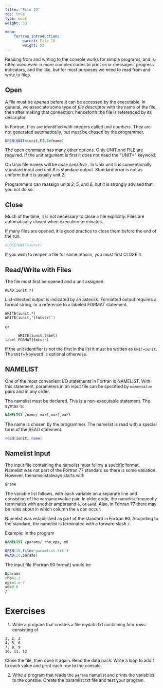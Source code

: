 ```yaml
---
title: "File IO"
toc: true
type: book
weight: 53

menu:
    fortran_introduction:
        parent: File IO
        weight: 53
---
```


Reading from and writing to the console works for simple programs, and is often used even in more complex codes to print error messages, progress indicators, and the like, but for most purposes we need to read from and write to files.  

## Open

A file must be _opened_ before it can be accessed by the executable.  In general, we associate some type of _file descriptor_ with the name of the file, then after making that connection, henceforth the file is referenced by its descriptor.

In Fortran, files are identified with integers called _unit numbers._ They are not generated automatically, but must be chosed by the programmer.
```fortran
OPEN(UNIT=iunit,FILE=fname)
```
The open command has many other options.  Only UNIT and FILE are required.  If the unit argument is first it does not need the "UNIT=" keyword.

On Unix file names will be _case sensitive_ .
In Unix unit 5 is conventionally standard input and unit 6 is standard output.  Standard error is not as uniform but it is usually unit 2.

Programmers can reassign units 2, 5, and 6, but it is strongly advised that you not do so.

## Close

Much of the time, it is not necessary to close a file explicitly.  Files are automatically closed when execution terminates.

If many files are opened, it is good practice to close them before the end of the run.
```fortran
CLOSE(UNIT=iunit)
```
If you wish to reopen a file for some reason, you must first CLOSE it.

## Read/Write with Files

The file must first be opened and a unit assigned.

```
READ(iunit,*)
```
List-directed output is indicated by an asterisk.  Formatted output requires a format string, or a reference to a labeled FORMAT statement.
```
WRITE(iunit,*)
WRITE(iunit,'(fmtstr)')
```
or
```
      WRITE(iunit,label)
label FORMAT(fmtstr)
```
If the unit identifier is not the first in the list it must be written as `UNIT=iunit`.  The `UNIT=` keyword is optional otherwise.

## NAMELIST

One of the most convenient I/O statements in Fortran is NAMELIST.  With this statement, parameters in an input file can be specified by `name=value` pairs and in any order.

The namelist must be declared.  This is a non-executable statement.  The syntax is:
```fortran
NAMELIST /name/ var1,var2,var3
```
The name is chosen by the programmer.
The namelist is read with a special form of the READ statement.
```fortran
read(iunit, name)
```

## Namelist Input

The input file containing the namelist must follow a specific format. Namelist was not part of the Fortran 77 standard so there is some variation.  However, thenamelistalways starts with
```fortran
&name
```
The variable list follows, with each variable on a separate line and consisting of the varname=value pair.
In older code, the namelist frequently terminates with another ampersand `&`, 
or `&end`.  Also, in Fortran 77 there may be rules about in which column the `&` can occur.

Namelist was established as part of the standard in Fortran 90. According to the standard, the namelist is terminated with a forward slash `/`.

Example:
In the program
```fortran
NAMELIST /params/ rho,eps, x0

OPEN(10,file='paramlist.txt')
READ(10,params)
```
The input file (Fortran 90 format) would be
```fortran
&params
rho=1.3
eps=1.e-7
x0=0.0
/
```

# Exercises

1. Write a program that creates a file mydata.txt containing four rows consisting of
```
1, 2, 3
4, 5, 6
7, 8, 9
10, 11, 12
```
Close the file, then open it again.  Read the data back.  Write a loop to add 1 to each value and print each row to the console.

2. Write a program that reads the `params` namelist and prints the variables to the console.  Create the paramlist.txt file and test your program.
